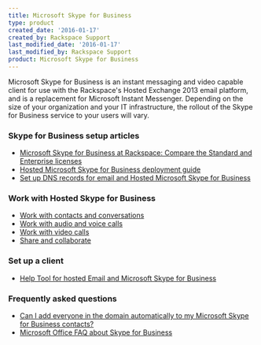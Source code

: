 ```yaml
---
title: Microsoft Skype for Business
type: product
created_date: '2016-01-17'
created_by: Rackspace Support
last_modified_date: '2016-01-17'
last_modified_by: Rackspace Support
product: Microsoft Skype for Business
---
```


Microsoft Skype for Business is an instant messaging and video capable
client for use with the Rackspace's Hosted Exchange 2013 email platform,
and is a replacement for Microsoft Instant Messenger. Depending on the
size of your organization and your IT infrastructure, the rollout of the
Skype for Business service to your users will vary.

###  Skype for Business setup articles

-   [Microsoft Skype for Business at Rackspace: Compare the Standard and
    Enterprise
    licenses](/how-to/microsoft-lync-at-rackspace-compare-the-standard-and-enterprise-licenses)
-   [Hosted Microsoft Skype for Business deployment
    guide](/how-to/hosted-microsoft-lync-at-rackspace-deployment-guide)
-   [Set up DNS records for email and Hosted Microsoft Skype for
    Business](/how-to/set-up-dns-records-for-cloud-office-email-and-skype-for-business)

###  Work with Hosted Skype for Business

-   [Work with contacts and
    conversations](/how-to/work-with-contacts-and-conversations-in-hosted-skype-for-business)
-   [Work with audio and voice
    calls](/how-to/working-with-audio-and-voice-calls-in-hosted-skype-for-business)
-   [Work with video
    calls](/how-to/working-with-video-calls-in-hosted-skype-for-business)
-   [Share and
    collaborate](/how-to/sharing-and-collaborating-in-hosted-skype-for-business)

###  Set up a client

-   [Help Tool for hosted Email and Microsoft Skype for
    Business](/how-to/help-tool-for-hosted-email-and-skype-for-business)

###  Frequently asked questions

-   [Can I add everyone in the domain automatically to my Microsoft
    Skype for Business
    contacts?](/how-to/can-i-automatically-add-everyone-in-the-domain-to-my-skype-for-business)
-   [Microsoft Office FAQ about Skype for
    Business](https://support.office.microsoft.com/en-us/article/FAQ-about-Lync-a0b87a3e-016a-410e-bb0c-77d4b5654041?CTT=5&origin=HA103065025&CorrelationId=a66ece08-6a45-4a14-aba0-ad05cf4a94a2&ui=en-US&rs=en-US&ad=US#_Toc382835950)
